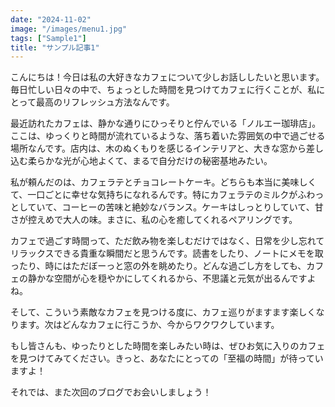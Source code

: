 ```yaml
---
date: "2024-11-02"
image: "/images/menu1.jpg"
tags: ["Sample1"]
title: "サンプル記事1"
---
```


こんにちは！今日は私の大好きなカフェについて少しお話ししたいと思います。毎日忙しい日々の中で、ちょっとした時間を見つけてカフェに行くことが、私にとって最高のリフレッシュ方法なんです。

最近訪れたカフェは、静かな通りにひっそりと佇んでいる「ノルエー珈琲店」。ここは、ゆっくりと時間が流れているような、落ち着いた雰囲気の中で過ごせる場所なんです。店内は、木のぬくもりを感じるインテリアと、大きな窓から差し込む柔らかな光が心地よくて、まるで自分だけの秘密基地みたい。

私が頼んだのは、カフェラテとチョコレートケーキ。どちらも本当に美味しくて、一口ごとに幸せな気持ちになれるんです。特にカフェラテのミルクがふわっとしていて、コーヒーの苦味と絶妙なバランス。ケーキはしっとりしていて、甘さが控えめで大人の味。まさに、私の心を癒してくれるペアリングです。

カフェで過ごす時間って、ただ飲み物を楽しむだけではなく、日常を少し忘れてリラックスできる貴重な瞬間だと思うんです。読書をしたり、ノートにメモを取ったり、時にはただぼーっと窓の外を眺めたり。どんな過ごし方をしても、カフェの静かな空間が心を穏やかにしてくれるから、不思議と元気が出るんですよね。

そして、こういう素敵なカフェを見つける度に、カフェ巡りがますます楽しくなります。次はどんなカフェに行こうか、今からワクワクしています。

もし皆さんも、ゆったりとした時間を楽しみたい時は、ぜひお気に入りのカフェを見つけてみてください。きっと、あなたにとっての「至福の時間」が待っていますよ！

それでは、また次回のブログでお会いしましょう！